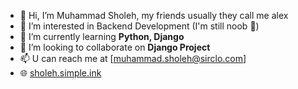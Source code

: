 - 👋 Hi, I’m Muhammad Sholeh, my friends usually they call me alex
- 👀 I’m interested in Backend Development (I'm still noob 🥺)
- 🌱 I’m currently learning **Python, Django**
- 💞️ I’m looking to collaborate on **Django Project**
- 📫 U can reach me at [muhammad.sholeh@sirclo.com]
- 🌐 [sholeh.simple.ink](https://sholeh.simple.ink/)

<!---
413x1/413x1 is a ✨ special ✨ repository because its `README.md` (this file) appears on your GitHub profile.
You can click the Preview link to take a look at your changes.
--->
